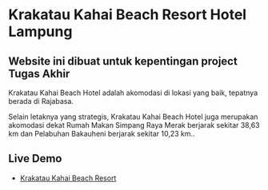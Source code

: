 # Krakatau Kahai Beach Resort Hotel Lampung

## Website ini dibuat untuk kepentingan project Tugas Akhir

Krakatau Kahai Beach Hotel adalah akomodasi di lokasi yang baik, tepatnya berada di Rajabasa.

Selain letaknya yang strategis, Krakatau Kahai Beach Hotel juga merupakan akomodasi dekat Rumah Makan Simpang Raya Merak berjarak sekitar 38,63 km dan Pelabuhan Bakauheni berjarak sekitar 10,23 km..

## Live Demo

- <a href="http://kahaibeachresort.com/">Krakatau Kahai Beach Resort</a>
